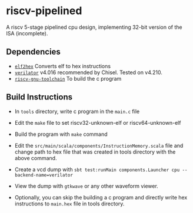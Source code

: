 # riscv-pipelined
A riscv 5-stage pipelined cpu design, implementing 32-bit version of the ISA (incomplete).


## Dependencies

* [`elf2hex`](https://github.com/sifive/elf2hex) Converts elf to hex instructions 
* [`verilator`](https://verilator.org/guide/latest/install.html) v4.016 recommended by Chisel. Tested on v4.210.
* [`riscv-gnu-toolchain`](https://github.com/riscv/riscv-gnu-toolchain) To build the c program


## Build Instructions

* In `tools` directory, write c program in the `main.c` file
* Edit the `make` file to set riscv32-unknown-elf or riscv64-unknown-elf
* Build the program with `make` command
* Edit the `src/main/scala/components/InstructionMemory.scala` file and change path to hex file that was created in tools directory with the above command.
* Create a vcd dump with `sbt test:runMain components.Launcher cpu --backend-name=verilator`
* View the dump with `gtkwave` or any other waveform viewer.

* Optionally, you can skip the building a c program and directly write hex instructions to `main.hex` file in tools directory.